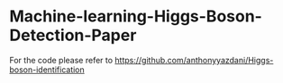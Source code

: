 # Machine-learning-Higgs-Boson-Detection-Paper

For the code please refer to https://github.com/anthonyyazdani/Higgs-boson-identification

